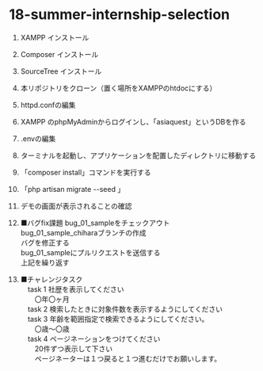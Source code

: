 # 18-summer-internship-selection

1. XAMPP インストール
1. Composer インストール
1. SourceTree インストール
1. 本リポジトリをクローン（置く場所をXAMPPのhtdocにする）
1. httpd.confの編集
1. XAMPP のphpMyAdminからログインし、「asiaquest」というDBを作る
1. .envの編集
1. ターミナルを起動し、アプリケーションを配置したディレクトリに移動する
1. 「composer install」コマンドを実行する
1. 「php artisan migrate --seed 」
1. デモの画面が表示されることの確認
1. ■バグfix課題
bug_01_sampleをチェックアウト  
bug_01_sample_chiharaブランチの作成  
バグを修正する  
bug_01_sampleにプルリクエストを送信する  
上記を繰り返す  

1. ■チャレンジタスク  
　task 1 社歴を表示してください  
　　〇年〇ヶ月  
　task 2 検索したときに対象件数を表示するようにしてください  
　task 3 年齢を範囲指定で検索できるようにしてください。  
　　〇歳～〇歳  
　task 4 ページネーションをつけてください  
　　20件ずつ表示して下さい  
　　ページネーターは１つ戻ると１つ進むだけでお願いします。  
